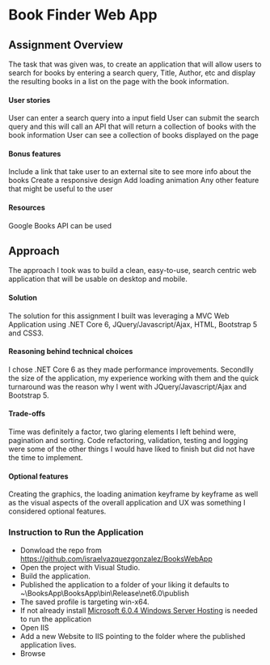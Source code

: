 # Book Finder Web App
## Assignment Overview
The task that was given was, to create an application that will allow users to search for books by entering a search query, Title, Author, etc and display the resulting books in a list on the page with the book information.

#### User stories
User can enter a search query into a input field
User can submit the search query and this will call an API that will return a collection of books with the book information
User can see a collection of books displayed on the page

#### Bonus features
Include a link that take user to an external site to see more info about the books
Create a responsive design 
Add loading animation
Any other feature that might be useful to the user

#### Resources
Google Books API can be used


## Approach 
The approach I took was to build a clean, easy-to-use, search centric web application that will be usable on desktop and mobile.

#### Solution
The solution for this assignment I built was leveraging a MVC Web Application using .NET Core 6, JQuery/Javascript/Ajax, HTML, Bootstrap 5 and CSS3.

#### Reasoning behind technical choices
I chose .NET Core 6 as they made performance improvements. Secondlly the size of the application, my experience working with them and the quick turnaround was the reason why I went with JQuery/Javascript/Ajax and Bootstrap 5.

#### Trade-offs
Time was definitely a factor, two glaring elements I left behind were, pagination and sorting. Code refactoring, validation, testing and logging were some of the other things I would have liked to finish but did not have the time to implement. 

#### Optional features
Creating the graphics, the loading animation keyframe by keyframe as well as the visual aspects of the overall application and UX was something I considered optional features.


### Instruction to Run the Application

- Donwload the repo from https://github.com/israelvazquezgonzalez/BooksWebApp 
- Open the project with Visual Studio.
- Build the application.
- Published the application to a folder of your liking it defaults to ~\BooksApp\BooksApp\bin\Release\net6.0\publish
- The saved profile is targeting win-x64.
- If not already install [Microsoft 6.0.4 Windows Server Hosting](https://dotnet.microsoft.com/en-us/download/dotnet/thank-you/runtime-aspnetcore-6.0.4-windows-hosting-bundle-installer) is needed to run the application
- Open IIS 
- Add a new Website to IIS pointing to the folder where the published application lives.
- Browse

  

